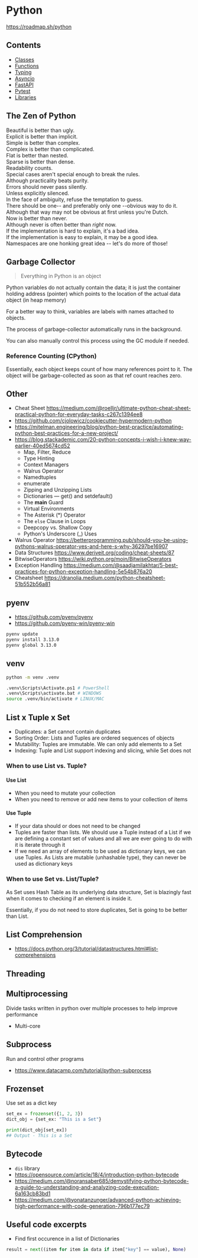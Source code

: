 # Python

<https://roadmap.sh/python>

## Contents

- [Classes](Classes.md)
- [Functions](Functions.md)
- [Typing](Typing.md)
- [Asyncio](Asyncio.md)
- [FastAPI](FastAPI.md)
- [Pytest](Pytest.md)
- [Libraries](Libraries.md)

## The Zen of Python

Beautiful is better than ugly.  
Explicit is better than implicit.  
Simple is better than complex.  
Complex is better than complicated.  
Flat is better than nested.  
Sparse is better than dense.  
Readability counts.  
Special cases aren't special enough to break the rules.  
Although practicality beats purity.  
Errors should never pass silently.  
Unless explicitly silenced.  
In the face of ambiguity, refuse the temptation to guess.  
There should be one-- and preferably only one --obvious way to do it.  
Although that way may not be obvious at first unless you're Dutch.  
Now is better than never.  
Although never is often better than *right* now.  
If the implementation is hard to explain, it's a bad idea.  
If the implementation is easy to explain, it may be a good idea.  
Namespaces are one honking great idea -- let's do more of those!  

## Garbage Collector

> Everything in Python is an object

Python variables do not actually contain the data; it is just the container holding address (pointer) which points to the location of the actual data object (in heap memory)

For a better way to think, variables are labels with names attached to objects.

The process of garbage-collector automatically runs in the background.

You can also manually control this process using the GC module if needed.

### Reference Counting (CPython)

Essentially, each object keeps count of how many references point to it. The object will be garbage-collected as soon as that ref count reaches zero.

## Other

- Cheat Sheet <https://medium.com/@roelljr/ultimate-python-cheat-sheet-practical-python-for-everyday-tasks-c267c1394ee8>
- <https://github.com/cjolowicz/cookiecutter-hypermodern-python>
- <https://mitelman.engineering/blog/python-best-practice/automating-python-best-practices-for-a-new-project/>
- <https://blog.stackademic.com/20-python-concepts-i-wish-i-knew-way-earlier-40ed5674cd52>
  - Map, Filter, Reduce
  - Type Hinting
  - Context Managers
  - Walrus Operator
  - Namedtuples
  - enumerate
  - Zipping and Unzipping Lists
  - Dictionaries — get() and setdefault()
  - The **main** Guard
  - Virtual Environments
  - The Asterisk (\*) Operator
  - The `else` Clause in Loops
  - Deepcopy vs. Shallow Copy
  - Python's Underscore (\_) Uses
- Walrus Operator <https://betterprogramming.pub/should-you-be-using-pythons-walrus-operator-yes-and-here-s-why-36297be16907>
- Data Structures <https://www.deriveit.org/coding/cheat-sheets/87>
- BitwiseOperators <https://wiki.python.org/moin/BitwiseOperators>
- Exception Handling <https://medium.com/@saadjamilakhtar/5-best-practices-for-python-exception-handling-5e54b876a20>
- Cheatsheet <https://dranolia.medium.com/python-cheatsheet-51b552b56a81>

## pyenv

- <https://github.com/pyenv/pyenv>
- <https://github.com/pyenv-win/pyenv-win>

```bash
pyenv update
pyenv install 3.13.0
pyenv global 3.13.0
```

## venv

```bash
python -m venv .venv

.venv\Scripts\Activate.ps1 # PowerShell
.venv\Scripts\activate.bat # WINDOWS
source .venv/bin/activate # LINUX/MAC
```

## List x Tuple x Set

- Duplicates: a Set cannot contain duplicates
- Sorting Order: Lists and Tuples are ordered sequences of objects
- Mutability: Tuples are immutable. We can only add elements to a Set
- Indexing: Tuple and List support indexing and slicing, while Set does not

### When to use List vs. Tuple?

#### Use List

- When you need to mutate your collection
- When you need to remove or add new items to your collection of items

#### Use Tuple

- If your data should or does not need to be changed
- Tuples are faster than lists. We should use a Tuple instead of a List if we are defining a constant set of values and all we are ever going to do with it is iterate through it
- If we need an array of elements to be used as dictionary keys, we can use Tuples. As Lists are mutable (unhashable type), they can never be used as dictionary keys

### When to use Set vs. List/Tuple?

As Set uses Hash Table as its underlying data structure, Set is blazingly fast when it comes to checking if an element is inside it.

Essentially, if you do not need to store duplicates, Set is going to be better than List.

## List Comprehension

- <https://docs.python.org/3/tutorial/datastructures.html#list-comprehensions>

## Threading

## Multiprocessing

Divide tasks written in python over multiple processes to help improve performance

- Multi-core

## Subprocess

Run and control other programs

- <https://www.datacamp.com/tutorial/python-subprocess>

## Frozenset

Use set as a dict key

```python
set_ex = frozenset({1, 2, 3})
dict_obj = {set_ex: "This is a Set"}

print(dict_obj[set_ex])
## Output - This is a Set
```

## Bytecode

- `dis` library
- <https://opensource.com/article/18/4/introduction-python-bytecode>
- <https://medium.com/@noransaber685/demystifying-python-bytecode-a-guide-to-understanding-and-analyzing-code-execution-6a163cb83bd1>
- <https://medium.com/@yonatanzunger/advanced-python-achieving-high-performance-with-code-generation-796b177ec79>

## Useful code excerpts

- Find first occurence in a list of Dictionaries

```python
result = next((item for item in data if item["key"] == value), None)
```
